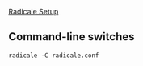 [Radicale Setup](https://radicale.org/3.0.html#tutorials/simple-5-minute-setup)


## Command-line switches

`radicale -C radicale.conf`


